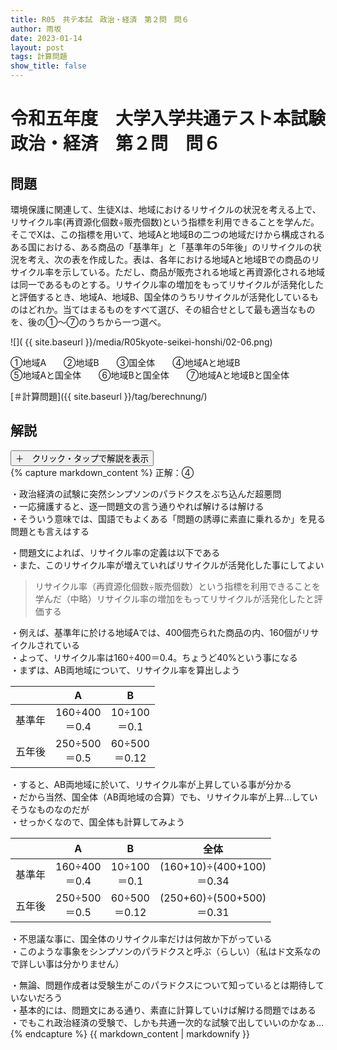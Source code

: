 ```yaml
---
title: R05　共テ本試　政治・経済　第２問　問６
author: 雨坂
date: 2023-01-14
layout: post
tags: 計算問題
show_title: false
---
```

  
# 令和五年度　大学入学共通テスト本試験　政治・経済　第２問　問６  
  
## 問題  
環境保護に関連して、生徒Xは、地域におけるリサイクルの状況を考える上で、リサイクル率(再資源化個数÷販売個数)という指標を利用できることを学んだ。そこでXは、この指標を用いて、地域Aと地域Bの二つの地域だけから構成されるある国における、ある商品の「基準年」と「基準年の5年後」のリサイクルの状況を考え、次の表を作成した。表は、各年における地域Aと地域Bでの商品のリサイクル率を示している。ただし、商品が販売される地域と再資源化される地域は同一であるものとする。リサイクル率の増加をもってリサイクルが活発化したと評価するとき、地域A、地域B、国全体のうちリサイクルが活発化しているものはどれか。当てはまるものをすべて選び、その組合せとして最も適当なものを、後の①～⑦のうちから一つ選べ。  
  
![]( {{ site.baseurl }}/media/R05kyote-seikei-honshi/02-06.png)  
  
①地域A　　②地域B　　③国全体　　④地域Aと地域B  
⑤地域Aと国全体　　⑥地域Bと国全体　　⑦地域Aと地域Bと国全体  
  
[＃計算問題]({{ site.baseurl }}/tag/berechnung/)  
  
## 解説  
<div class="collapsible">
  <button class="collapsible-button">＋　クリック・タップで解説を表示</button>
  <div class="collapsible-content">
    {% capture markdown_content %}
正解：④  
  
・政治経済の試験に突然シンプソンのパラドクスをぶち込んだ超悪問  
・一応擁護すると、逐一問題文の言う通りやれば解けるは解ける  
・そういう意味では、国語でもよくある「問題の誘導に素直に乗れるか」を見る問題とも言えはする  
  
・問題文によれば、リサイクル率の定義は以下である  
・また、このリサイクル率が増えていればリサイクルが活発化した事にしてよい  
  
>リサイクル率（再資源化個数÷販売個数）という指標を利用できることを学んだ（中略）リサイクル率の増加をもってリサイクルが活発化したと評価する  
  
・例えば、基準年に於ける地域Aでは、400個売られた商品の内、160個がリサイクルされている  
・よって、リサイクル率は160÷400＝0.4。ちょうど40%という事になる  
・まずは、AB両地域について、リサイクル率を算出しよう  
  
||A|B|  
|:----:|:----:|:----:|  
|基準年|160÷400<br>＝0.4|10÷100<br>＝0.1|  
|五年後|250÷500<br>＝0.5|60÷500<br>＝0.12|  
  
・すると、AB両地域に於いて、リサイクル率が上昇している事が分かる  
・だから当然、国全体（AB両地域の合算）でも、リサイクル率が上昇…していそうなものなのだが  
・せっかくなので、国全体も計算してみよう  
  
||A|B|全体|  
|:----:|:----:|:----:|:----:|  
|基準年|160÷400<br>＝0.4|10÷100<br>＝0.1|(160+10)÷(400+100)<br>＝0.34|  
|五年後|250÷500<br>＝0.5|60÷500<br>＝0.12|(250+60)÷(500+500)<br>＝0.31|  
  
・不思議な事に、国全体のリサイクル率だけは何故か下がっている  
・このような事象をシンプソンのパラドクスと呼ぶ（らしい）（私はド文系なので詳しい事は分かりません）  
  
・無論、問題作成者は受験生がこのパラドクスについて知っているとは期待していないだろう  
・基本的には、問題文にある通り、素直に計算していけば解ける問題ではある  
・でもこれ政治経済の受験で、しかも共通一次的な試験で出していいのかなぁ…  
    {% endcapture %}
    {{ markdown_content | markdownify }}
  </div>
</div>